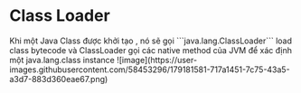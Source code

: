 <h1><strong>Class Loader</strong></h1>
Khi một Java Class được khởi tạo , nó sẽ gọi ```java.lang.ClassLoader``` load class bytecode và ClassLoader gọi các native method của JVM 
để xác định một java.lang.class instance
![image](https://user-images.githubusercontent.com/58453296/179181581-717a1451-7c75-43a5-a3d7-883d360eae67.png)
